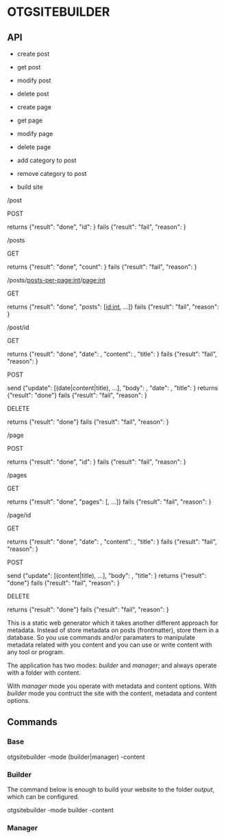 # OTGSITEBUILDER

## API

* create post
* get post
* modify post
* delete post

* create page
* get page
* modify page
* delete page

* add category to post
* remove category to post

* build site



/post

POST

returns {"result": "done", "id": <int>}
fails {"result": "fail", "reason": <string>}

/posts

GET

returns {"result": "done", "count": <int>}
fails {"result": "fail", "reason": <string>}

/posts/<posts-per-page:int>/<page:int>

GET

returns {"result": "done", "posts": [<id:int>, ...]}
fails {"result": "fail", "reason": <string>}

/post/id

GET

returns {"result": "done", "date": <date>, "content": <string>, "title": <string>}
fails {"result": "fail", "reason": <string>}

POST

send {"update": [(date|content|title), ...], "body": <string>, "date": <date>, "title": <string>}
returns {"result": "done"}
fails {"result": "fail", "reason": <string>}

DELETE

returns {"result": "done"}
fails {"result": "fail", "reason": <string>}

/page

POST

returns {"result": "done", "id": <int>}
fails {"result": "fail", "reason": <string>}

/pages

GET

returns {"result": "done", "pages": [<int>, ...]}
fails {"result": "fail", "reason": <string>}

/page/id

GET

returns {"result": "done", "date": <date>, "content": <string>, "title": <string>}
fails {"result": "fail", "reason": <string>}

POST

send {"update": [(content|title), ...], "body": <string>, "title": <string>}
returns {"result": "done"}
fails {"result": "fail", "reason": <string>}

DELETE

returns {"result": "done"}
fails {"result": "fail", "reason": <string>}


This is a static web generator which it takes another different approach
for metadata. Instead of store metadata on posts (frontmatter), store them in a database.
So you use commands and/or paramaters to manipulate metadata related with
you content and you can use or write content with any tool or program.

The application has two modes: *builder* and *manager*; and always operate
with a folder with content.

With *manager* mode you operate with metadata and content options.
With *builder* mode you contruct the site with the content, metadata and content options.

## Commands

### Base

otgsitebuilder -mode (builder|manager) -content <path to folder>

### Builder

The command below is enough to build your website to the folder *output*, which can be configured.

otgsitebuilder -mode builder -content <path to folder>

### Manager
